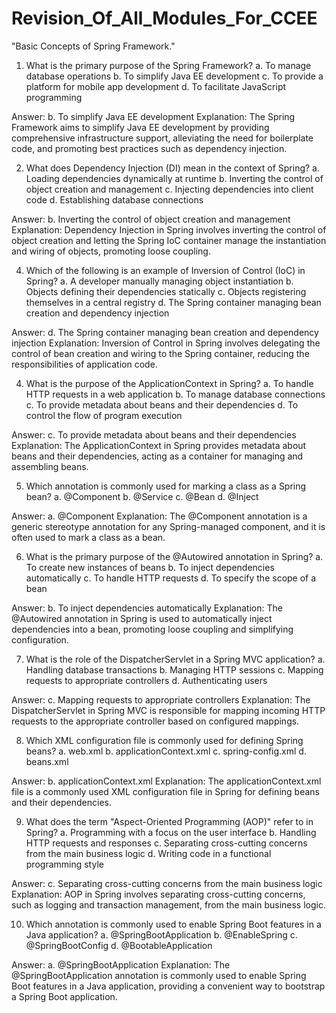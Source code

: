 # Revision_Of_All_Modules_For_CCEE
 "Basic Concepts of Spring Framework."

1. What is the primary purpose of the Spring Framework?
a. To manage database operations
b. To simplify Java EE development
c. To provide a platform for mobile app development
d. To facilitate JavaScript programming

Answer: b. To simplify Java EE development
Explanation: The Spring Framework aims to simplify Java EE development by providing comprehensive infrastructure support, alleviating the need for boilerplate code, and promoting best practices such as dependency injection.

2. What does Dependency Injection (DI) mean in the context of Spring?
a. Loading dependencies dynamically at runtime
b. Inverting the control of object creation and management
c. Injecting dependencies into client code
d. Establishing database connections

Answer: b. Inverting the control of object creation and management
Explanation: Dependency Injection in Spring involves inverting the control of object creation and letting the Spring IoC container manage the instantiation and wiring of objects, promoting loose coupling.

4. Which of the following is an example of Inversion of Control (IoC) in Spring?
a. A developer manually managing object instantiation
b. Objects defining their dependencies statically
c. Objects registering themselves in a central registry
d. The Spring container managing bean creation and dependency injection

Answer: d. The Spring container managing bean creation and dependency injection
Explanation: Inversion of Control in Spring involves delegating the control of bean creation and wiring to the Spring container, reducing the responsibilities of application code.

4. What is the purpose of the ApplicationContext in Spring?
a. To handle HTTP requests in a web application
b. To manage database connections
c. To provide metadata about beans and their dependencies
d. To control the flow of program execution

Answer: c. To provide metadata about beans and their dependencies
Explanation: The ApplicationContext in Spring provides metadata about beans and their dependencies, acting as a container for managing and assembling beans.

5. Which annotation is commonly used for marking a class as a Spring bean?
a. @Component
b. @Service
c. @Bean
d. @Inject

Answer: a. @Component
Explanation: The @Component annotation is a generic stereotype annotation for any Spring-managed component, and it is often used to mark a class as a bean.

6. What is the primary purpose of the @Autowired annotation in Spring?
a. To create new instances of beans
b. To inject dependencies automatically
c. To handle HTTP requests
d. To specify the scope of a bean

Answer: b. To inject dependencies automatically
Explanation: The @Autowired annotation in Spring is used to automatically inject dependencies into a bean, promoting loose coupling and simplifying configuration.

7. What is the role of the DispatcherServlet in a Spring MVC application?
a. Handling database transactions
b. Managing HTTP sessions
c. Mapping requests to appropriate controllers
d. Authenticating users

Answer: c. Mapping requests to appropriate controllers
Explanation: The DispatcherServlet in Spring MVC is responsible for mapping incoming HTTP requests to the appropriate controller based on configured mappings.

8. Which XML configuration file is commonly used for defining Spring beans?
a. web.xml
b. applicationContext.xml
c. spring-config.xml
d. beans.xml

Answer: b. applicationContext.xml
Explanation: The applicationContext.xml file is a commonly used XML configuration file in Spring for defining beans and their dependencies.

9. What does the term "Aspect-Oriented Programming (AOP)" refer to in Spring?
a. Programming with a focus on the user interface
b. Handling HTTP requests and responses
c. Separating cross-cutting concerns from the main business logic
d. Writing code in a functional programming style

Answer: c. Separating cross-cutting concerns from the main business logic
Explanation: AOP in Spring involves separating cross-cutting concerns, such as logging and transaction management, from the main business logic.

10. Which annotation is commonly used to enable Spring Boot features in a Java application?
a. @SpringBootApplication
b. @EnableSpring
c. @SpringBootConfig
d. @BootableApplication

Answer: a. @SpringBootApplication
Explanation: The @SpringBootApplication annotation is commonly used to enable Spring Boot features in a Java application, providing a convenient way to bootstrap a Spring Boot application.
